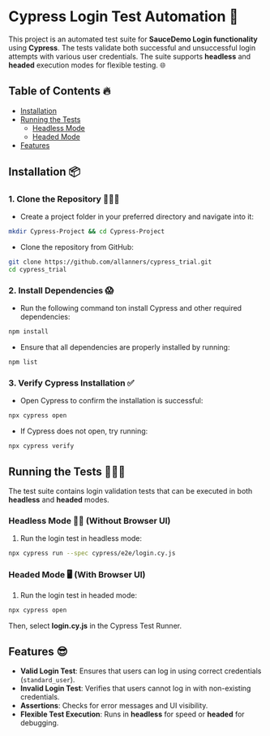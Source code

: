 # Cypress Login Test Automation 🤖

This project is an automated test suite for **SauceDemo Login functionality** using **Cypress**. The tests validate both successful and unsuccessful login attempts with various user credentials. The suite supports **headless** and **headed** execution modes for flexible testing. 🌐

## Table of Contents 🔥

- [Installation](#installation)
- [Running the Tests](#running-the-tests)
  - [Headless Mode](#headless-mode)
  - [Headed Mode](#headed-mode)
- [Features](#features)

## Installation 📦

### 1. Clone the Repository 👨‍👨‍👦

- Create a project folder in your preferred directory and navigate into it:

```bash
mkdir Cypress-Project && cd Cypress-Project
```

- Clone the repository from GitHub:

```bash
git clone https://github.com/allanners/cypress_trial.git
cd cypress_trial
```

### 2. Install Dependencies 😱

- Run the following command ton install Cypress and other required dependencies:

```bash
npm install
```
- Ensure that all dependencies are properly installed by running:

```bash
npm list
```

### 3. Verify Cypress Installation ✅

- Open Cypress to confirm the installation is successful:

```bash
npx cypress open
```

- If Cypress does not open, try running:

```bash
npx cypress verify
```

## Running the Tests 👨‍🦽‍➡️

The test suite contains login validation tests that can be executed in both **headless** and **headed** modes.

### Headless Mode 🧑‍💻 (Without Browser UI)

1. Run the login test in headless mode:

```bash
npx cypress run --spec cypress/e2e/login.cy.js
```

### Headed Mode 🖥️ (With Browser UI)

1. Run the login test in headed mode:

```bash
npx cypress open
```
Then, select **login.cy.js** in the Cypress Test Runner.

## Features 😎

- **Valid Login Test**: Ensures that users can log in using correct credentials (`standard_user`).
- **Invalid Login Test**: Verifies that users cannot log in with non-existing credentials.
- **Assertions**: Checks for error messages and UI visibility.
- **Flexible Test Execution**: Runs in **headless** for speed or **headed** for debugging.
